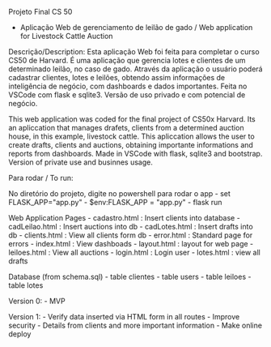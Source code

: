 Projeto Final CS 50

- Aplicação Web de gerenciamento de leilão de gado / Web application for Livestock Cattle Auction

Descrição/Description:
 Esta aplicação Web foi feita para completar o curso CS50 de Harvard. É uma aplicação que gerencia lotes e clientes de um determinado leilão, no caso de gado. Através da aplicação o usuário poderá cadastrar clientes, lotes e leilões, obtendo assim informações de inteligência de negócio, com dashboards e dados importantes. Feita no VSCode com flask e  sqlite3.
 Versão de uso privado e com potencial de negócio.

 This web application was coded for the final project of CS50x Harvard. Its an apliccation that manages drafets, clients from a determined auction house, in this example, livestock cattle. This apliccation allows the user to create drafts, clients and auctions, obtaining importante informations and reports from dashboards. Made in VSCode with flask, sqlite3 and bootstrap. 
 Version of private use and businnes usage.



Para rodar / To run:

No diretório do projeto, digite no powershell para rodar o app
    - set FLASK_APP="app.py"
    - $env:FLASK_APP = "app.py"
    - flask run
    

Web Application Pages
    - cadastro.html  : Insert clients into database
    - cadLeilao.html : Insert auctions into db
    - cadLotes.html  : Insert drafts into db
    - clients.html   : View all clients form db
    - error.html     : Standard page for errors
    - index.html     : View dashboads
    - layout.html    : layout for web page
    - leiloes.html   : View all auctions
    - login.html     : Login user
    - lotes.html     : view all drafts


Database (from schema.sql)
    - table clientes
    - table users
    - table leiloes
    - table lotes


Version 0:
    - MVP

Version 1:
    - Verify data inserted via HTML form in all routes
    - Improve security
    - Details from clients and more important information
    - Make online deploy